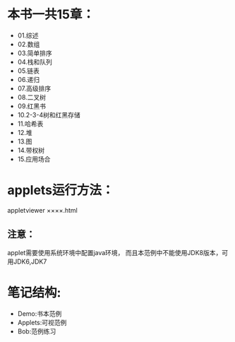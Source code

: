 #  本书一共15章：

* 01.综述
* 02.数组
* 03.简单排序
* 04.栈和队列
* 05.链表
* 06.递归
* 07.高级排序
* 08.二叉树
* 09.红黑书
* 10.2-3-4树和红黑存储
* 11.哈希表
* 12.堆
* 13.图
* 14.带权树
* 15.应用场合


#  applets运行方法：
appletviewer ××××.html

## 注意：
applet需要使用系统环境中配置java环境，
而且本范例中不能使用JDK8版本，可用JDK6,JDK7

# 笔记结构:
* Demo:书本范例
* Applets:可视范例
* Bob:范例练习






